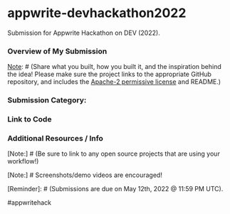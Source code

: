 # appwrite-devhackathon2022
Submission for Appwrite Hackathon on DEV (2022).

### Overview of My Submission
[Note]: # (Share what you built, how you built it, and the inspiration behind the idea! Please make sure the project links to the appropriate GitHub repository, and includes the [Apache-2 permissive license](https://www.apache.org/licenses/LICENSE-2.0)  and README.)


### Submission Category: 

[Note]: # (Web2 Wizards, Web3 Wunderkinds, Mobile Moguls, Wacky Wildcards)


### Link to Code

[Note]: # (Our markdown editor supports pretty embeds. Try this syntax: `{% embed link_to_your_repo %}` to share a GitHub repository)


### Additional Resources / Info

[Note:] # (Be sure to link to any open source projects that are using your workflow!)

[Note:] # Screenshots/demo videos are encouraged!

[Note]: # (Be sure to include the DEV usernames of your collaborators, if any. Prizes for winning projects with multiple collaborators will be sent to the person who posts this submission and they will distribute the prize evenly.)

[Reminder]: # (Submissions are due on May 12th, 2022 @ 11:59 PM UTC).

#appwritehack

